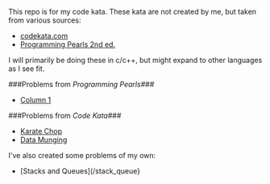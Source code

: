 This repo is for my code kata. These kata are not created by me, but taken from various sources:

+ [codekata.com](http://codekata.com/)
+ [Programming Pearls 2nd ed.](http://www.amazon.com/Programming-Pearls-2nd-Edition-Bentley/dp/0201657880/ref=sr_1_1?ie=UTF8&qid=1407465587&sr=8-1&keywords=programming+pearls)

I will primarily be doing these in c/c++, but might expand to other languages as I see fit.

###Problems from _Programming Pearls_###

+ [Column 1](/pp_col1)

###Problems from _Code Kata_###

+ [Karate Chop](/karate_chop)
+ [Data Munging](/data_munging)

I've also created some problems of my own:

+ [Stacks and Queues](/stack_queue}
